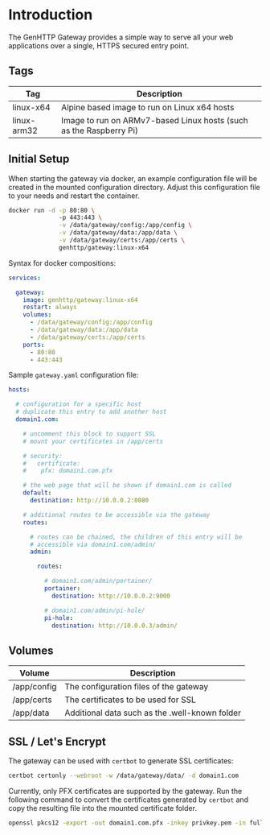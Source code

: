 # Introduction

The GenHTTP Gateway provides a simple way to serve all your web applications over a single, HTTPS secured entry point.

## Tags

| Tag           | Description |
| ------------- |-------------|
| linux-x64     | Alpine based image to run on Linux x64 hosts |
| linux-arm32   | Image to run on ARMv7-based Linux hosts (such as the Raspberry Pi) |

## Initial Setup

When starting the gateway via docker, an example configuration file will be created in the mounted
configuration directory. Adjust this configuration file to your needs and restart the container.

~~~bash
docker run -d -p 80:80 \ 
              -p 443:443 \
              -v /data/gateway/config:/app/config \
	          -v /data/gateway/data:/app/data \
	          -v /data/gateway/certs:/app/certs \
	          genhttp/gateway:linux-x64
~~~

Syntax for docker compositions:

~~~yaml
services:

  gateway:
    image: genhttp/gateway:linux-x64
    restart: always
    volumes:
      - /data/gateway/config:/app/config
      - /data/gateway/data:/app/data
      - /data/gateway/certs:/app/certs
    ports:
      - 80:80
      - 443:443
~~~

Sample `gateway.yaml` configuration file:

~~~yaml
hosts:

  # configuration for a specific host
  # duplicate this entry to add another host
  domain1.com:

    # uncomment this block to support SSL
    # mount your certificates in /app/certs

    # security:
    #   certificate:
    #    pfx: domain1.com.pfx

    # the web page that will be shown if domain1.com is called
    default:
      destination: http://10.0.0.2:8080

    # additional routes to be accessible via the gateway
    routes:

      # routes can be chained, the children of this entry will be
      # accessible via domain1.com/admin/
      admin:

        routes:

          # domain1.com/admin/portainer/
          portainer:
            destination: http://10.0.0.2:9000

          # domain1.com/admin/pi-hole/
          pi-hole:
            destination: http://10.0.0.3/admin/
~~~

## Volumes

| Volume        | Description |
| ------------- |-------------|
| /app/config | The configuration files of the gateway |
| /app/certs | The certificates to be used for SSL |
| /app/data | Additional data such as the .well-known folder |

## SSL / Let's Encrypt

The gateway can be used with `certbot` to generate SSL certificates:

~~~bash
certbot certonly --webroot -w /data/gateway/data/ -d domain1.com
~~~

Currently, only PFX certificates are supported by the gateway. Run the following command to convert the certificates generated by `certbot` and copy the resulting file into the mounted certificate folder.

~~~bash
openssl pkcs12 -export -out domain1.com.pfx -inkey privkey.pem -in fullchain.pem
~~~